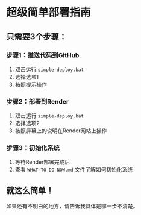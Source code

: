 # 超级简单部署指南

## 只需要3个步骤：

### 步骤1：推送代码到GitHub
1. 双击运行 `simple-deploy.bat`
2. 选择选项1
3. 按照提示操作

### 步骤2：部署到Render
1. 双击运行 `simple-deploy.bat`
2. 选择选项2
3. 按照屏幕上的说明在Render网站上操作

### 步骤3：初始化系统
1. 等待Render部署完成后
2. 查看 `WHAT-TO-DO-NOW.md` 文件了解如何初始化系统

## 就这么简单！

如果还有不明白的地方，请告诉我具体是哪一步不清楚。